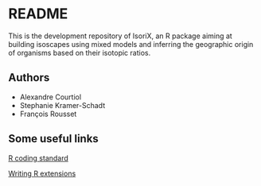 # README

This is the development repository of IsoriX, an R package aiming at building isoscapes using mixed models and inferring the geographic origin of organisms based on their isotopic ratios. 

## Authors
* Alexandre Courtiol
* Stephanie Kramer-Schadt
* François Rousset 


## Some useful links
[R coding standard](https://google.github.io/styleguide/Rguide.xml)

[Writing R extensions](https://cran.r-project.org/doc/manuals/r-release/R-exts.html)
